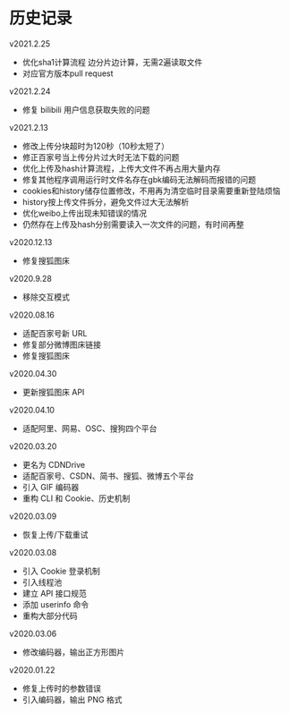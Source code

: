 # 历史记录
v2021.2.25

+   优化sha1计算流程 边分片边计算，无需2遍读取文件
+   对应官方版本pull request

v2021.2.24

+   修复 bilibili 用户信息获取失败的问题

v2021.2.13

+   修改上传分块超时为120秒（10秒太短了）
+   修正百家号当上传分片过大时无法下载的问题
+   优化上传及hash计算流程，上传大文件不再占用大量内存
+   修复其他程序调用运行时文件名存在gbk编码无法解码而报错的问题
+   cookies和history储存位置修改，不用再为清空临时目录需要重新登陆烦恼
+   history按上传文件拆分，避免文件过大无法解析
+   优化weibo上传出现未知错误的情况
+   仍然存在上传及hash分别需要读入一次文件的问题，有时间再整

v2020.12.13

+   修复搜狐图床

v2020.9.28

+   移除交互模式

v2020.08.16

+   适配百家号新 URL
+   修复部分微博图床链接
+   修复搜狐图床

v2020.04.30

+   更新搜狐图床 API

v2020.04.10

+   适配阿里、网易、OSC、搜狗四个平台

v2020.03.20

+   更名为 CDNDrive
+   适配百家号、CSDN、简书、搜狐、微博五个平台
+   引入 GIF 编码器
+   重构 CLI 和 Cookie、历史机制

v2020.03.09

+   恢复上传/下载重试

v2020.03.08

+   引入 Cookie 登录机制
+   引入线程池
+   建立 API 接口规范
+   添加 userinfo 命令
+   重构大部分代码

v2020.03.06

+   修改编码器，输出正方形图片

v2020.01.22

+   修复上传时的参数错误
+   引入编码器，输出 PNG 格式